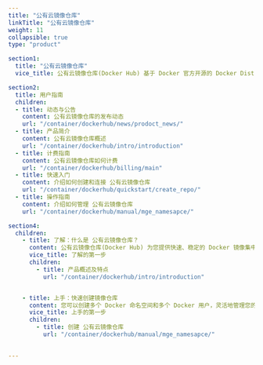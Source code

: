 ```yaml
---
title: "公有云镜像仓库"
linkTitle: "公有云镜像仓库"
weight: 11
collapsible: true
type: "product"

section1:
  title: "公有云镜像仓库"
  vice_title: 公有云镜像仓库(Docker Hub) 基于 Docker 官方开源的 Docker Distribution 为用户提供 Docker 镜像的集中存储和分发服务。

section2:
  title: 用户指南
  children:
  - title: 动态与公告
    content: 公有云镜像仓库的发布动态
    url: "/container/dockerhub/news/prodoct_news/"
  - title: 产品简介
    content: 公有云镜像仓库概述
    url: "/container/dockerhub/intro/introduction"
  - title: 计费指南
    content: 公有云镜像仓库如何计费
    url: "/container/dockerhub/billing/main"
  - title: 快速入门
    content: 介绍如何创建和连接 公有云镜像仓库
    url: "/container/dockerhub/quickstart/create_repo/"
  - title: 操作指南
    content: 介绍如何管理 公有云镜像仓库
    url: "/container/dockerhub/manual/mge_namesapce/"

section4:
  children:
    - title: 了解：什么是 公有云镜像仓库？
      content: 公有云镜像仓库(Docker Hub) 为您提供快速、稳定的 Docker 镜像集中存储与分发服务。
      vice_title: 了解的第一步
      children:
        - title: 产品概述及特点
          url: "/container/dockerhub/intro/introduction"


    - title: 上手：快速创建镜像仓库
      content: 您可以创建多个 Docker 命名空间和多个 Docker 用户，灵活地管理您的 Docker 镜像。
      vice_title: 上手的第一步
      children:
        - title: 创建 公有云镜像仓库
          url: "/container/dockerhub/manual/mge_namesapce/"  
   

---
```

